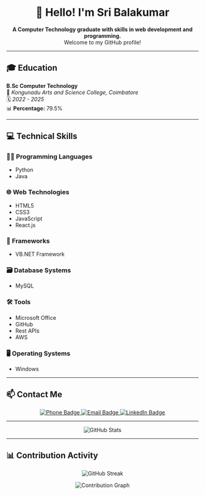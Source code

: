 <h1 align="center">👋 Hello! I'm Sri Balakumar</h1>

<p align="center">
  <b>A Computer Technology graduate with skills in web development and programming.</b><br>
  Welcome to my GitHub profile!
</p>

---

## 🎓 Education

**B.Sc Computer Technology**  
📍 *Kongunadu Arts and Science College, Coimbatore*  
🗓️ *2022 - 2025*  
📊 **Percentage:** 79.5%

---

## 💻 Technical Skills

### 👨‍💻 Programming Languages
- Python
- Java

### 🌐 Web Technologies
- HTML5
- CSS3
- JavaScript
- React.js

### 🧰 Frameworks
- VB.NET Framework

### 🗃️ Database Systems
- MySQL

### 🛠️ Tools
- Microsoft Office
- GitHub
- Rest APIs
- AWS

### 🖥️ Operating Systems
- Windows

---

## 📫 Contact Me

<p align="center">
  <a href="tel:+917092090133">
    <img src="https://img.shields.io/badge/Phone-7092090133-blue?style=for-the-badge&logo=telephone&logoColor=white" alt="Phone Badge"/>
  </a>
  <a href="mailto:sribalakumar04@gmail.com">
    <img src="https://img.shields.io/badge/Email-sribalakumar04@gmail.com-D14836?style=for-the-badge&logo=gmail&logoColor=white" alt="Email Badge"/>
  </a>
  <a href="https://www.linkedin.com/in/sri-balakumar/" target="_blank">
    <img src="https://img.shields.io/badge/LinkedIn-Sri%20Balakumar-blue?style=for-the-badge&logo=linkedin&logoColor=white" alt="LinkedIn Badge"/>
  </a>
</p>

---

<p align="center">
  <img src="https://github-readme-stats.vercel.app/api?username=sri-balakumar&show_icons=true&theme=tokyonight" alt="GitHub Stats"/>
</p>

---

## 📊 Contribution Activity

<p align="center">
  <img src="https://github-readme-streak-stats.herokuapp.com/?user=sri-balakumar&theme=tokyonight&hide_border=true" alt="GitHub Streak" />
</p>

<p align="center">
  <img src="https://github-readme-activity-graph.vercel.app/graph?username=sri-balakumar&bg_color=1e1e1e&color=00ffff&line=00ffff&point=ffffff&area=true&hide_border=true" alt="Contribution Graph"/>
</p>


